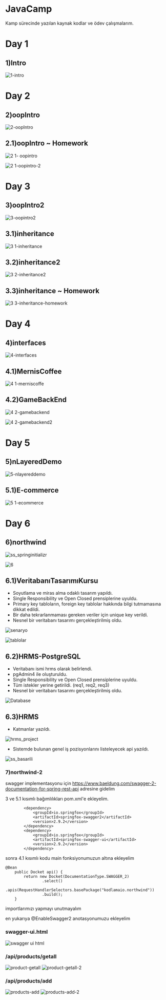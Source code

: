 # JavaCamp

Kamp sürecinde yazılan kaynak kodlar ve ödev çalışmalarım.

# Day 1
## 1)Intro
![1-intro](https://user-images.githubusercontent.com/57464067/117744297-16b3c380-b211-11eb-9e95-eeb33dc9dec6.png)
# Day 2
## 2)oopIntro
![2-oopIntro](https://user-images.githubusercontent.com/57464067/117744313-1d423b00-b211-11eb-9338-292831ec93a8.png)
## 2.1)oopIntro ~ Homework
![2 1- oopintro](https://user-images.githubusercontent.com/57464067/117744302-1a474a80-b211-11eb-9f95-08929abf5725.png)

![2 1-oopintro-2](https://user-images.githubusercontent.com/57464067/117744308-1c110e00-b211-11eb-94bc-deee25d6932a.png)
# Day 3
## 3)oopIntro2
![3-oopintro2](https://user-images.githubusercontent.com/57464067/117744338-26cba300-b211-11eb-9459-251ed42a28cc.png)
## 3.1)inheritance
![3 1-inheritance](https://user-images.githubusercontent.com/57464067/117744320-1fa49500-b211-11eb-8108-ac11bc363857.png)
## 3.2)inheritance2
![3 2-inheritance2](https://user-images.githubusercontent.com/57464067/117744333-23d0b280-b211-11eb-998a-5e02d1b977b7.png)
## 3.3)inheritance ~ Homework
![3 3-inheritance-homework](https://user-images.githubusercontent.com/57464067/117744334-259a7600-b211-11eb-911d-415f134ad4d8.png)
# Day 4
## 4)interfaces
![4-interfaces](https://user-images.githubusercontent.com/57464067/117744887-27186e00-b212-11eb-950a-55778dc5d66d.png)
## 4.1)MernisCoffee
![4 1-merniscoffe](https://user-images.githubusercontent.com/57464067/117744342-28956680-b211-11eb-9edb-85eda3a5a127.png)
## 4.2)GameBackEnd
![4 2-gamebackend](https://user-images.githubusercontent.com/57464067/117744350-2af7c080-b211-11eb-9da9-1b40d3ee9b38.png)

![4 2-gamebackend2](https://user-images.githubusercontent.com/57464067/117744352-2cc18400-b211-11eb-820c-9358284b1ec6.png)
# Day 5
## 5)nLayeredDemo
![5-nlayereddemo](https://user-images.githubusercontent.com/57464067/117744366-334ffb80-b211-11eb-9fa8-0a16f4a16a21.png)
## 5.1)E-commerce
![5 1-ecommerce](https://user-images.githubusercontent.com/57464067/117744359-30eda180-b211-11eb-9d73-a0ff9956b7be.png)
# Day 6
## 6)northwind
![ss_springinitializr](https://user-images.githubusercontent.com/57464067/118120831-2a218300-b3f9-11eb-8b28-78c5eb3d350b.png)

![6](https://user-images.githubusercontent.com/57464067/117744371-34812880-b211-11eb-8fb2-3950d90eedaa.png)
## 6.1)VeritabanıTasarımıKursu
- Soyutlama ve miras alma odaklı tasarım yapıldı.
- Single Responsibility ve Open Closed prensiplerine uyuldu.
- Primary key tabloların, foreign key tablolar hakkında bilgi tutmamasına dikkat edildi.
- Bir daha tekrarlanmaması gereken veriler için unique key verildi.
- Nesnel bir veritabanı tasarımı gerçekleştirilmiş oldu.

![senaryo](https://user-images.githubusercontent.com/57464067/118120832-2aba1980-b3f9-11eb-9ac1-1a9e93d8c3c9.png)

![tablolar](https://user-images.githubusercontent.com/57464067/118120828-28f05600-b3f9-11eb-88d1-b8afc7c59ce5.png)

## 6.2)HRMS-PostgreSQL

- Veritabanı ismi hrms olarak belirlendi.
- pgAdmin4 ile oluşturuldu.
- Single Responsibility ve Open Closed prensiplerine uyuldu.
- Tüm istekler yerine getirildi. (req1, req2, req3)
- Nesnel bir veritabanı tasarımı gerçekleştirilmiş oldu.

![Database](https://user-images.githubusercontent.com/57464067/119281965-70b87e00-bc40-11eb-9e11-81e7f1558f9d.png)

## 6.3)HRMS
- Katmanlar yazıldı.

![hrms_project](https://user-images.githubusercontent.com/57464067/119282318-e83add00-bc41-11eb-94b4-0ac7710d3007.png)
- Sistemde bulunan genel iş pozisyonlarını listeleyecek api yazıldı.

![ss_basarili](https://user-images.githubusercontent.com/57464067/119282320-eb35cd80-bc41-11eb-8c37-56e9a5525f8b.png)

### 7)northwind-2
swagger implementasyonu için https://www.baeldung.com/swagger-2-documentation-for-spring-rest-api adresine gidelim

3 ve 5.1 kısımlı bağımlılıkları pom.xml'e ekleyelim.

    		<dependency>
    			<groupId>io.springfox</groupId>
    			<artifactId>springfox-swagger2</artifactId>
    			<version>2.9.2</version>
    		</dependency>
    		<dependency>
    			<groupId>io.springfox</groupId>
    			<artifactId>springfox-swagger-ui</artifactId>
    			<version>2.9.2</version>
    		</dependency>
        
sonra 4.1 kısımlı kodu main fonksiyonumuzun altına ekleyelim
    
    @Bean
    	public Docket api() {
    		return new Docket(DocumentationType.SWAGGER_2)
    				.select()
    				.apis(RequestHandlerSelectors.basePackage("kodlamaio.northwind"))
    				.build();
    	}
     
importlarımızı yapmayı unutmayalım
     
en yukarıya @EnableSwagger2 anotasyonumuzu ekleyelim

### swagger-ui.html
![swagger ui html](https://user-images.githubusercontent.com/57464067/126077899-79132216-165c-470b-a23b-5f1c41adb8c3.png)

### /api/products/getall
![product-getall](https://user-images.githubusercontent.com/57464067/126077924-50ca80a7-787f-46ac-8b07-3a94cfa0135b.png)
![product-getall-2](https://user-images.githubusercontent.com/57464067/126077927-19fbbd84-a0f7-4fc7-88ef-6fff1898fc07.png)

### /api/products/add
![products-add](https://user-images.githubusercontent.com/57464067/126077938-a64f4393-2366-4f2d-8dde-83f9d95c0c18.png)
![products-add-2](https://user-images.githubusercontent.com/57464067/126077942-82074528-c31d-4320-a75b-b6790d4a1f89.png)


